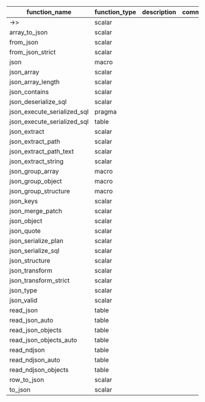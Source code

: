 |        function_name        | function_type | description | comment | example |
|-----------------------------|---------------|-------------|---------|---------|
| ->>                         | scalar        |             |         |         |
| array_to_json               | scalar        |             |         |         |
| from_json                   | scalar        |             |         |         |
| from_json_strict            | scalar        |             |         |         |
| json                        | macro         |             |         |         |
| json_array                  | scalar        |             |         |         |
| json_array_length           | scalar        |             |         |         |
| json_contains               | scalar        |             |         |         |
| json_deserialize_sql        | scalar        |             |         |         |
| json_execute_serialized_sql | pragma        |             |         |         |
| json_execute_serialized_sql | table         |             |         |         |
| json_extract                | scalar        |             |         |         |
| json_extract_path           | scalar        |             |         |         |
| json_extract_path_text      | scalar        |             |         |         |
| json_extract_string         | scalar        |             |         |         |
| json_group_array            | macro         |             |         |         |
| json_group_object           | macro         |             |         |         |
| json_group_structure        | macro         |             |         |         |
| json_keys                   | scalar        |             |         |         |
| json_merge_patch            | scalar        |             |         |         |
| json_object                 | scalar        |             |         |         |
| json_quote                  | scalar        |             |         |         |
| json_serialize_plan         | scalar        |             |         |         |
| json_serialize_sql          | scalar        |             |         |         |
| json_structure              | scalar        |             |         |         |
| json_transform              | scalar        |             |         |         |
| json_transform_strict       | scalar        |             |         |         |
| json_type                   | scalar        |             |         |         |
| json_valid                  | scalar        |             |         |         |
| read_json                   | table         |             |         |         |
| read_json_auto              | table         |             |         |         |
| read_json_objects           | table         |             |         |         |
| read_json_objects_auto      | table         |             |         |         |
| read_ndjson                 | table         |             |         |         |
| read_ndjson_auto            | table         |             |         |         |
| read_ndjson_objects         | table         |             |         |         |
| row_to_json                 | scalar        |             |         |         |
| to_json                     | scalar        |             |         |         |
